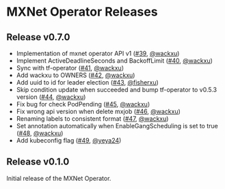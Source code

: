 # MXNet Operator Releases

## Release v0.7.0

* Implementation of mxnet operator API v1 ([#39](https://github.com/kubeflow/mxnet-operator/pull/39), [@wackxu](https://github.com/wackxu))
* Implement ActiveDeadlineSeconds and BackoffLimit ([#40](https://github.com/kubeflow/mxnet-operator/pull/40), [@wackxu](https://github.com/wackxu))
* Sync with tf-operator ([#41](https://github.com/kubeflow/mxnet-operator/pull/41), [@wackxu](https://github.com/wackxu))
* Add wackxu to OWNERS ([#42](https://github.com/kubeflow/mxnet-operator/pull/42), [@wackxu](https://github.com/wackxu))
* Add uuid to id for leader election ([#43](https://github.com/kubeflow/mxnet-operator/pull/43), [@fisherxu](https://github.com/fisherxu))
* Skip condition update when succeeded and bump tf-operator to v0.5.3 version ([#44](https://github.com/kubeflow/mxnet-operator/pull/44), [@wackxu](https://github.com/wackxu))
* Fix bug for check PodPending ([#45](https://github.com/kubeflow/mxnet-operator/pull/45), [@wackxu](https://github.com/wackxu))
* Fix wrong api version when delete mxjob ([#46](https://github.com/kubeflow/mxnet-operator/pull/46), [@wackxu](https://github.com/wackxu))
* Renaming labels to consistent format ([#47](https://github.com/kubeflow/mxnet-operator/pull/47), [@wackxu](https://github.com/wackxu))
* Set annotation automatically when EnableGangScheduling is set to true ([#48](https://github.com/kubeflow/mxnet-operator/pull/48), [@wackxu](https://github.com/wackxu))
* Add kubeconfig flag ([#49](https://github.com/kubeflow/mxnet-operator/pull/49), [@yeya24](https://github.com/yeya24))

## Release v0.1.0

Initial release of the MXNet Operator.
